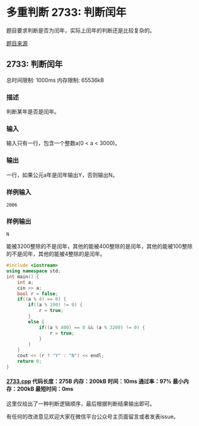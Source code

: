 # 多重判断 2733: 判断闰年

题目要求判断是否为闰年，实际上闰年的判断还是比较复杂的。

[题目来源](http://bailian.openjudge.cn/practice/2733/)

## 2733: 判断闰年

总时间限制: 1000ms    内存限制: 65536kB

### 描述

判断某年是否是闰年。

### 输入

输入只有一行，包含一个整数a(0 < a < 3000)。

### 输出

一行，如果公元a年是闰年输出Y，否则输出N。

### 样例输入
```
2006
```
### 样例输出
```
N
```
能被3200整除的不是闰年，其他的能被400整除的是闰年，其他的能被100整除的不是闰年，其他的能被4整除的是闰年。
```cpp
#include <iostream>
using namespace std;
int main() {
	int a;
	cin >> a;
	bool r = false;
	if((a % 4) == 0) {
		if((a % 100) != 0) {
			r = true;
		}
		else {
			if((a % 400) == 0 && (a % 3200) != 0) {
				r = true;
			}
		}
	}
	cout << (r ? "Y" : "N") << endl;
	return 0;
}
```
#### [2733.cpp](/Code/2700-2799/2733.cpp) 代码长度：275B 内存：200kB 时间：10ms 通过率：97% 最小内存：200kB  最短时间：0ms

这里仅给出了一种判断逻辑顺序，最后根据判断结果输出即可。

有任何的改进意见欢迎大家在微信平台公众号主页面留言或者发表issue。
